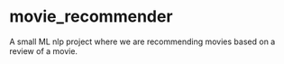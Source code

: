 # movie_recommender
A small ML nlp project where we are recommending movies based on a review of a movie. 
